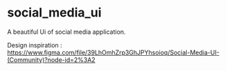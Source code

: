 # social_media_ui

A beautiful Ui of social media application.

Design inspiration : https://www.figma.com/file/39LhOmhZrp3GhJPYhsoioq/Social-Media-UI-(Community)?node-id=2%3A2
